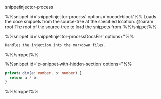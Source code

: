 snippetinjector-process

%%snippet id='snippetinjector-process' options='nocodeblock'%%
Loads the code snippets from the source-tree at the specified location.
@param root The root of the source-tree to load the snippets from.
%%/snippet%%

%%snippet id='snippetinjector-processDocsFile' options=''%%
```TypeScript
Handles the injection into the markdown files.
```
%%/snippet%%

%%snippet id='ts-snippet-with-hidden-section' options=''%%
```TypeScript
private div(a: number, b: number) {
  return a / b;
}
```
%%/snippet%%
